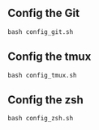 ## Config the Git
```
bash config_git.sh
```

## Config the tmux
```
bash config_tmux.sh
```

## Config the zsh
```
bash config_zsh.sh
```
